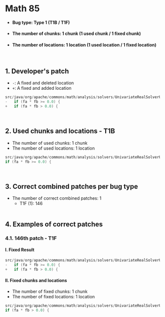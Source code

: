 # Math 85
* <h4>Bug type: Type 1 (T1B / T1F)</h4>
* <h4>The number of chunks: 1 chunk (1 used chunk / 1 fixed chunk)</h4>
* <h4>The number of locations: 1 location (1 used location / 1 fixed location)</h4>
<br>

## 1. Developer's patch
* `-`: A fixed and deleted location
* `+`: A fixed and added location
```java
src/java/org/apache/commons/math/analysis/solvers/UnivariateRealSolverUtils.java: 198
-   if (fa * fb >= 0.0) {
+   if (fa * fb > 0.0) {
```
<br>

## 2. Used chunks and locations - T1B
* The number of used chunks: 1 chunk
* The number of used locations: 1 location
```java
src/java/org/apache/commons/math/analysis/solvers/UnivariateRealSolverUtils.java: 198
if (fa * fb >= 0.0) {
```
<br>

## 3. Correct combined patches per bug type
* The number of correct combined patches: 1
    * T1F (1): 146
<br><br>

## 4. Examples of correct patches
### 4.1. 146th patch - T1F
#### I. Fixed Result
```java
src/java/org/apache/commons/math/analysis/solvers/UnivariateRealSolverUtils.java: 198
-   if (fa * fb >= 0.0) {
+   if (fa * fb > 0.0) {
```

#### II. Fixed chunks and locations
* The number of fixed chunks: 1 chunk
* The number of fixed locations: 1 location
```java
src/java/org/apache/commons/math/analysis/solvers/UnivariateRealSolverUtils.java: 198
if (fa * fb > 0.0) {
```  
<br><br>